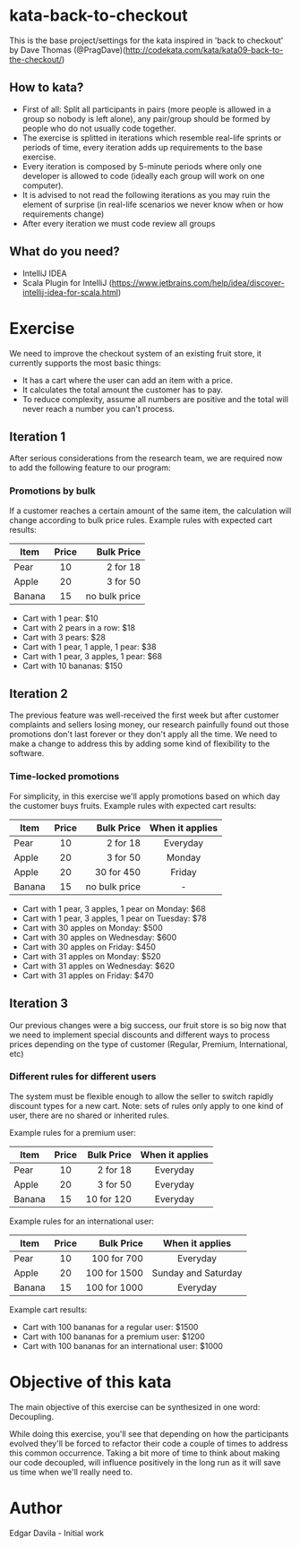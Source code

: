 # kata-back-to-checkout
This is the base project/settings for the kata inspired in 'back to checkout' by Dave Thomas (@PragDave)(http://codekata.com/kata/kata09-back-to-the-checkout/)

## How to kata?
- First of all: Split all participants in pairs (more people is allowed in a group so nobody is left alone), any pair/group should be formed by people who do not usually code together.
- The exercise is splitted in iterations which resemble real-life sprints or periods of time, every iteration adds up requirements to the base exercise.
- Every iteration is composed by 5-minute periods where only one developer is allowed to code (ideally each group will work on one computer).
- It is advised to not read the following iterations as you may ruin the element of surprise (in real-life scenarios we never know when or how requirements change)
- After every iteration we must code review all groups 
## What do you need?
- IntelliJ IDEA
- Scala Plugin for IntelliJ (https://www.jetbrains.com/help/idea/discover-intellij-idea-for-scala.html)

# Exercise
We need to improve the checkout system of an existing fruit store, it currently supports the most basic things: 
- It has a cart where the user can add an item with a price.
- It calculates the total amount the customer has to pay.
- To reduce complexity, assume all numbers are positive and the total will never reach a number you can't process. 
## Iteration 1
After serious considerations from the research team, we are required now to add the following feature to our program:
### Promotions by bulk
If a customer reaches a certain amount of the same item, the calculation will change according to bulk price rules. 
Example rules with expected cart results:

| Item   |      Price      |  Bulk Price |
|----------|:-------------:|------:|
| Pear |  10 | 2 for 18 |
| Apple |    20   |   3 for 50 |
| Banana | 15 |    no bulk price |

- Cart with 1 pear: $10
- Cart with 2 pears in a row: $18
- Cart with 3 pears: $28
- Cart with 1 pear, 1 apple, 1 pear: $38
- Cart with 1 pear, 3 apples, 1 pear: $68
- Cart with 10 bananas: $150
## Iteration 2
The previous feature was well-received the first week but after customer complaints and sellers losing money, our research 
painfully found out those promotions don't last forever or they don't apply all the time. We need to make a change to address 
this by adding some kind of flexibility to the software.
### Time-locked promotions
For simplicity, in this exercise we'll apply promotions based on which day the customer buys fruits.
Example rules with expected cart results:

| Item   |      Price      |  Bulk Price |  When it applies |
|----------|:-------------:|------:|:-------------:|
| Pear  |    10 | 2 for 18 | Everyday|
| Apple |    20   |   3 for 50   |Monday|
| Apple |    20   |   30 for 450 |Friday|
| Banana |   15   | no bulk price |-|

- Cart with 1 pear, 3 apples, 1 pear on Monday: $68
- Cart with 1 pear, 3 apples, 1 pear on Tuesday: $78
- Cart with 30 apples on Monday: $500
- Cart with 30 apples on Wednesday: $600
- Cart with 30 apples on Friday: $450
- Cart with 31 apples on Monday: $520
- Cart with 31 apples on Wednesday: $620
- Cart with 31 apples on Friday: $470
## Iteration 3
Our previous changes were a big success, our fruit store is so big now that we need to implement special discounts and 
different ways to process prices depending on the type of customer (Regular, Premium, International, etc)
### Different rules for different users
The system must be flexible enough to allow the seller to switch rapidly discount types for a new cart. Note: sets of 
rules only apply to one kind of user, there are no shared or inherited rules.

Example rules for a premium user:

| Item   |      Price      |  Bulk Price |  When it applies |
|----------|:-------------:|------:|:-------------:|
| Pear  |    10 | 2 for 18 | Everyday|
| Apple |    20   |   3 for 50   |Everyday|
| Banana |   15   | 10 for 120 |Everyday|

Example rules for an international user:

| Item   |      Price      |  Bulk Price |  When it applies |
|----------|:-------------:|------:|:-------------:|
| Pear  |    10 | 100 for 700 | Everyday|
| Apple |    20   | 100 for 1500   |Sunday and Saturday|
| Banana |   15   | 100 for 1000 |Everyday|

Example cart results:
- Cart with 100 bananas for a regular user: $1500
- Cart with 100 bananas for a premium user: $1200
- Cart with 100 bananas for an international user: $1000

# Objective of this kata
The main objective of this exercise can be synthesized in one word: Decoupling. 

While doing this exercise, you'll see that depending on how the participants evolved they'll be forced to refactor their 
code a couple of times to address this common occurrence. Taking a bit more of time to think about making our code decoupled,
will influence positively in the long run as it will save us time when we'll really need to.
# Author

Edgar Davila - Initial work
